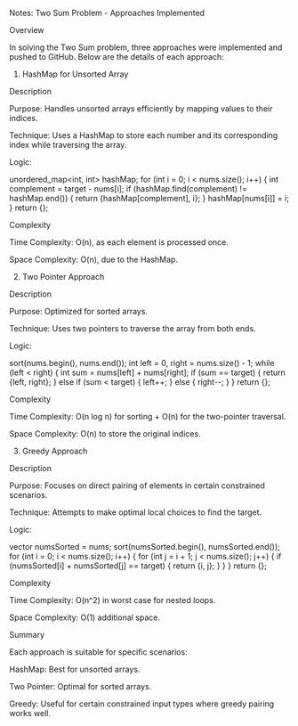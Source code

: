 Notes: Two Sum Problem - Approaches Implemented

Overview

In solving the Two Sum problem, three approaches were implemented and pushed to GitHub. Below are the details of each approach:

1. HashMap for Unsorted Array

Description

Purpose: Handles unsorted arrays efficiently by mapping values to their indices.

Technique: Uses a HashMap to store each number and its corresponding index while traversing the array.

Logic:

unordered_map<int, int> hashMap;
for (int i = 0; i < nums.size(); i++) {
    int complement = target - nums[i];
    if (hashMap.find(complement) != hashMap.end()) {
        return {hashMap[complement], i};
    }
    hashMap[nums[i]] = i;
}
return {};

Complexity

Time Complexity: O(n), as each element is processed once.

Space Complexity: O(n), due to the HashMap.

2. Two Pointer Approach

Description

Purpose: Optimized for sorted arrays.

Technique: Uses two pointers to traverse the array from both ends.

Logic:

sort(nums.begin(), nums.end());
int left = 0, right = nums.size() - 1;
while (left < right) {
    int sum = nums[left] + nums[right];
    if (sum == target) {
        return {left, right};
    } else if (sum < target) {
        left++;
    } else {
        right--;
    }
}
return {};

Complexity

Time Complexity: O(n log n) for sorting + O(n) for the two-pointer traversal.

Space Complexity: O(n) to store the original indices.

3. Greedy Approach

Description

Purpose: Focuses on direct pairing of elements in certain constrained scenarios.

Technique: Attempts to make optimal local choices to find the target.

Logic:

vector<int> numsSorted = nums; 
sort(numsSorted.begin(), numsSorted.end());
for (int i = 0; i < nums.size(); i++) {
    for (int j = i + 1; j < nums.size(); j++) {
        if (numsSorted[i] + numsSorted[j] == target) {
            return {i, j};
        }
    }
}
return {};

Complexity

Time Complexity: O(n^2) in worst case for nested loops.

Space Complexity: O(1) additional space.

Summary

Each approach is suitable for specific scenarios:

HashMap: Best for unsorted arrays.

Two Pointer: Optimal for sorted arrays.

Greedy: Useful for certain constrained input types where greedy pairing works well.

